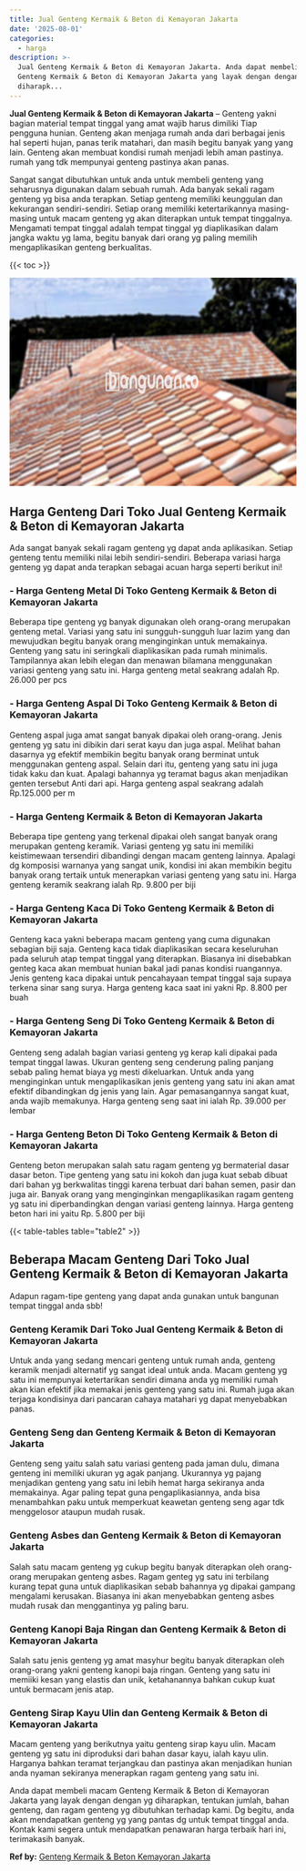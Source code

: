 ```yaml
---
title: Jual Genteng Kermaik & Beton di Kemayoran Jakarta
date: '2025-08-01'
categories:
  - harga
description: >-
  Jual Genteng Kermaik & Beton di Kemayoran Jakarta. Anda dapat membeli macam
  Genteng Kermaik & Beton di Kemayoran Jakarta yang layak dengan dengan yg
  diharapk...
---
```


**Jual Genteng Kermaik & Beton di Kemayoran Jakarta** – Genteng yakni bagian material tempat tinggal yang amat wajib harus dimiliki Tiap pengguna hunian. Genteng akan menjaga rumah anda dari berbagai jenis hal seperti hujan, panas terik matahari, dan masih begitu banyak yang yang lain. Genteng akan membuat kondisi rumah menjadi lebih aman pastinya. rumah yang tdk mempunyai genteng pastinya akan panas.

Sangat sangat dibutuhkan untuk anda untuk membeli genteng yang seharusnya digunakan dalam sebuah rumah. Ada banyak sekali ragam genteng yg bisa anda terapkan. Setiap genteng memiliki keunggulan dan kekurangan sendiri-sendiri. Setiap orang memiliki ketertarikannya masing-masing untuk macam genteng yg akan diterapkan untuk tempat tinggalnya. Mengamati tempat tinggal adalah tempat tinggal yg diaplikasikan dalam jangka waktu yg lama, begitu banyak dari orang yg paling memilih mengaplikasikan genteng berkualitas.

{{< toc >}}

![Jual Genteng Kermaik & Beton di Kemayoran Jakarta](/images/genteng-minimalis-murah04.png)

## Harga Genteng Dari Toko Jual Genteng Kermaik & Beton di Kemayoran Jakarta

Ada sangat banyak sekali ragam genteng yg dapat anda aplikasikan. Setiap genteng tentu memiliki nilai lebih sendiri-sendiri. Beberapa variasi harga genteng yg dapat anda terapkan sebagai acuan harga seperti berikut ini!

### \- Harga Genteng Metal Di Toko Genteng Kermaik & Beton di Kemayoran Jakarta

Beberapa tipe genteng yg banyak digunakan oleh orang-orang merupakan genteng metal. Variasi yang satu ini sungguh-sungguh luar lazim yang dan mewujudkan begitu banyak orang menginginkan untuk memakainya. Genteng yang satu ini seringkali diaplikasikan pada rumah minimalis. Tampilannya akan lebih elegan dan menawan bilamana menggunakan variasi genteng yang satu ini. Harga genteng metal seakrang adalah Rp. 26.000 per pcs

### \- Harga Genteng Aspal Di Toko Genteng Kermaik & Beton di Kemayoran Jakarta

Genteng aspal juga amat sangat banyak dipakai oleh orang-orang. Jenis genteng yg satu ini dibikin dari serat kayu dan juga aspal. Melihat bahan dasarnya yg efektif membikin begitu banyak orang berminat untuk menggunakan genteng aspal. Selain dari itu, genteng yang satu ini juga tidak kaku dan kuat. Apalagi bahannya yg teramat bagus akan menjadikan genten tersebut Anti dari api. Harga genteng aspal seakrang adalah Rp.125.000 per m

### \- Harga Genteng Kermaik & Beton di Kemayoran Jakarta

Beberapa tipe genteng yang terkenal dipakai oleh sangat banyak orang merupakan genteng keramik. Variasi genteng yg satu ini memiliki keistimewaan tersendiri dibandingi dengan macam genteng lainnya. Apalagi dg komposisi warnanya yang sangat unik, kondisi ini akan membikin begitu banyak orang tertaik untuk menerapkan variasi genteng yang satu ini. Harga genteng keramik seakrang ialah Rp. 9.800 per biji

### \- Harga Genteng Kaca Di Toko Genteng Kermaik & Beton di Kemayoran Jakarta

Genteng kaca yakni beberapa macam genteng yang cuma digunakan sebagian biji saja. Genteng kaca tidak diaplikasikan secara keseluruhan pada seluruh atap tempat tinggal yang diterapkan. Biasanya ini disebabkan genteg kaca akan membuat hunian bakal jadi panas kondisi ruangannya. Jenis genteng kaca dipakai untuk pencahayaan tempat tinggal saja supaya terkena sinar sang surya. Harga genteng kaca saat ini yakni Rp. 8.800 per buah

### \- Harga Genteng Seng Di Toko Genteng Kermaik & Beton di Kemayoran Jakarta

Genteng seng adalah bagian variasi genteng yg kerap kali dipakai pada tempat tinggal lawas. Ukuran genteng seng cenderung paling panjang sebab paling hemat biaya yg mesti dikeluarkan. Untuk anda yang menginginkan untuk mengaplikasikan jenis genteng yang satu ini akan amat efektif dibandingkan dg jenis yang lain. Agar pemasangannya sangat kuat, anda wajib memakunya. Harga genteng seng saat ini ialah Rp. 39.000 per lembar

### \- Harga Genteng Beton Di Toko Genteng Kermaik & Beton di Kemayoran Jakarta

Genteng beton merupakan salah satu ragam genteng yg bermaterial dasar dasar beton. Tipe genteng yang satu ini kokoh dan juga kuat sebab dibuat dari bahan yg berkwalitas tinggi karena terbuat dari bahan semen, pasir dan juga air. Banyak orang yang menginginkan mengaplikasikan ragam genteng yg satu ini diperbandingkan dengan variasi genteng lainnya. Harga genteng beton hari ini yaitu Rp. 5.800 per biji

{{< table-tables table="table2" >}}

## Beberapa Macam Genteng Dari Toko Jual Genteng Kermaik & Beton di Kemayoran Jakarta

Adapun ragam-tipe genteng yang dapat anda gunakan untuk bangunan tempat tinggal anda sbb!

### Genteng Keramik Dari Toko Jual Genteng Kermaik & Beton di Kemayoran Jakarta

Untuk anda yang sedang mencari genteng untuk rumah anda, genteng keramik menjadi alternatif yg sangat ideal untuk anda. Macam genteng yg satu ini mempunyai ketertarikan sendiri dimana anda yg memiliki rumah akan kian efektif jika memakai jenis genteng yang satu ini. Rumah juga akan terjaga kondisinya dari pancaran cahaya matahari yg dapat menyebabkan panas.

### Genteng Seng dan Genteng Kermaik & Beton di Kemayoran Jakarta

Genteng seng yaitu salah satu variasi genteng pada jaman dulu, dimana genteng ini memiliki ukuran yg agak panjang. Ukurannya yg pajang menjadikan genteng yang satu ini lebih hemat harga sekiranya anda memakainya. Agar paling tepat guna pengaplikasiannya, anda bisa menambahkan paku untuk memperkuat keawetan genteng seng agar tdk menggelosor ataupun mudah rusak.

### Genteng Asbes dan Genteng Kermaik & Beton di Kemayoran Jakarta

Salah satu macam genteng yg cukup begitu banyak diterapkan oleh orang-orang merupakan genteng asbes. Ragam genteg yg satu ini terbilang kurang tepat guna untuk diaplikasikan sebab bahannya yg dipakai gampang mengalami kerusakan. Biasanya ini akan menyebabkan genteng asbes mudah rusak dan menggantinya yg paling baru.

### Genteng Kanopi Baja Ringan dan Genteng Kermaik & Beton di Kemayoran Jakarta

Salah satu jenis genteng yg amat masyhur begitu banyak diterapkan oleh orang-orang yakni genteng kanopi baja ringan. Genteng yang satu ini memiiki kesan yang elastis dan unik, ketahanannya bahkan cukup kuat untuk bermacam jenis atap.

### Genteng Sirap Kayu Ulin dan Genteng Kermaik & Beton di Kemayoran Jakarta

Macam genteng yang berikutnya yaitu genteng sirap kayu ulin. Macam genteng yg satu ini diproduksi dari bahan dasar kayu, ialah kayu ulin. Harganya bahkan teramat terjangkau dan pastinya akan menjadikan hunian anda nyaman sekiranya menerapkan ragam genteng yang satu ini.

Anda dapat membeli macam Genteng Kermaik & Beton di Kemayoran Jakarta yang layak dengan dengan yg diharapkan, tentukan jumlah, bahan genteng, dan ragam genteng yg dibutuhkan terhadap kami. Dg begitu, anda akan mendapatkan genteng yg yang pantas dg untuk tempat tinggal anda. Kontak kami segera untuk mendapatkan penawaran harga terbaik hari ini, terimakasih banyak.

**Ref by:**  [Genteng Kermaik & Beton  Kemayoran Jakarta](https://id.wikipedia.org/wiki/Genteng)
